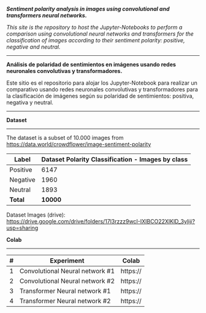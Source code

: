 **_Sentiment polarity analysis in images using convolutional and transformers neural networks._**

_This site is the repository to host the Jupyter-Notebooks to perform a comparison using convolutional neural networks and transformers for the classification of images according to their sentiment polarity: positive, negative and neutral._


***

**Análisis de polaridad de sentimientos en imágenes usando redes neuronales convolutivas y transformadores.**

Este sitio es el repositorio para alojar los Jupyter-Notebook para realizar un comparativo usando redes neuronales convolutivas y transformadores para la clasificación de imágenes según su polaridad de sentimientos: positiva, negativa y neutral.

***

**Dataset**
***

The dataset is a subset of 10.000 images from https://data.world/crowdflower/image-sentiment-polarity
  
| Label         | Dataset Polarity Classification - Images by class   |
|---------------|-----------------------------------------------------|
| Positive      | 6147                                                |
| Negative      | 1960                                                |
| Neutral       | 1893                                                |
| **Total**     | **10000**                                           |

Dataset Images (drive): https://drive.google.com/drive/folders/17l3rzzz9wcI-IXIBCO22XlKlD_3yliji?usp=sharing

**Colab**
***

| # | Experiment                      | Colab    |
|---|---------------------------------|----------|
| 1 | Convolutional Neural network #1 | https:// |
| 2 | Convolutional Neural network #2 | https:// |
| 3 | Transformer Neural network #1   | https:// |
| 4 | Transformer Neural network #2   | https:// |
